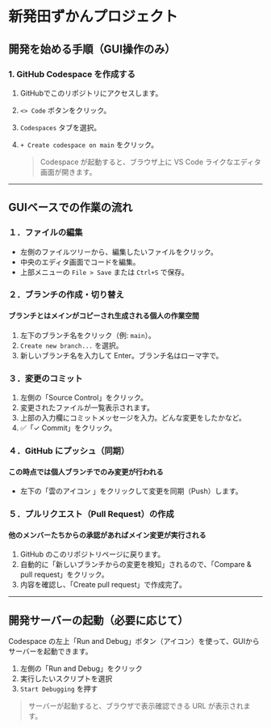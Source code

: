 # 新発田ずかんプロジェクト

## 開発を始める手順（GUI操作のみ）

### 1. GitHub Codespace を作成する

1. GitHubでこのリポジトリにアクセスします。
2.  `<> Code` ボタンをクリック。
3. `Codespaces` タブを選択。
4. `+ Create codespace on main` をクリック。

   > Codespace が起動すると、ブラウザ上に VS Code ライクなエディタ画面が開きます。

---

## GUIベースでの作業の流れ

### １．ファイルの編集

- 左側のファイルツリーから、編集したいファイルをクリック。
- 中央のエディタ画面でコードを編集。
- 上部メニューの `File > Save` または `Ctrl+S` で保存。

### ２．ブランチの作成・切り替え
#### ブランチとはメインがコピーされ生成される個人の作業空間
1. 左下のブランチ名をクリック（例: `main`）。
2. `Create new branch...` を選択。
3. 新しいブランチ名を入力して Enter。ブランチ名はローマ字で。

### ３．変更のコミット

1. 左側の「Source Control」をクリック。
2. 変更されたファイルが一覧表示されます。
3. 上部の入力欄にコミットメッセージを入力。どんな変更をしたかなど。
4. ✅「✓ Commit」をクリック。

### ４．GitHub にプッシュ（同期）
#### この時点では個人ブランチでのみ変更が行われる
- 左下の「雲のアイコン 」をクリックして変更を同期（Push）します。

### ５．プルリクエスト（Pull Request）の作成
#### 他のメンバーたちからの承認があればメイン変更が実行される
1. GitHub のこのリポジトリページに戻ります。
2. 自動的に「新しいブランチからの変更を検知」されるので、「Compare & pull request」をクリック。
3. 内容を確認し、「Create pull request」で作成完了。

---

##  開発サーバーの起動（必要に応じて）

Codespace の左上「Run and Debug」ボタン（アイコン）を使って、GUIからサーバーを起動できます。

1. 左側の「Run and Debug」をクリック
2. 実行したいスクリプトを選択
3. `Start Debugging` を押す

> サーバーが起動すると、ブラウザで表示確認できる URL が表示されます。
